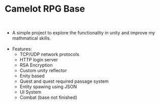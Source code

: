 <h1>Camelot RPG Base</h1>
<br>
<ul>
  <li>A simple project to explore the functionality in unity and improve my mathmatical skills. </li>
  <br>
  <li>Features:
  <ul>
    <li>TCP/UDP network protocols</li>
    <li>HTTP login server</li>
    <li>RSA Encryption</li>
    <li>Custom unity reflector</li>
    <li>Enity based</li>
    <li>Quest and quest required passage system</li>
    <li>Entity spawing using JSON</li>
    <li>UI System</li>
    <li>Combat (base not finished)</li>
  </ul>
</ul>
